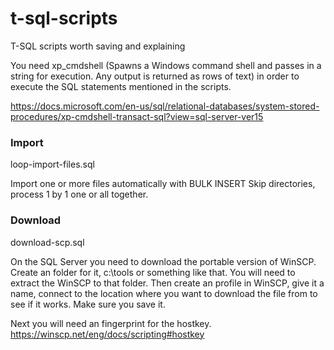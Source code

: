 # t-sql-scripts
T-SQL scripts worth saving and explaining

You need xp_cmdshell (Spawns a Windows command shell and passes in a string for execution. Any output is returned as rows of text) in order to execute the SQL statements mentioned in the scripts.

https://docs.microsoft.com/en-us/sql/relational-databases/system-stored-procedures/xp-cmdshell-transact-sql?view=sql-server-ver15

### Import
loop-import-files.sql

Import one or more files automatically with BULK INSERT
Skip directories, process 1 by 1 one or all together.


### Download
download-scp.sql

On the SQL Server you need to download the portable version of WinSCP.
Create an folder for it, c:\tools or something like that. You will need to extract the WinSCP to that folder.
Then create an profile in WinSCP, give it a name, connect to the location where you want to download the file from to see if it works. Make sure you save it.

Next you will need an fingerprint for the hostkey.
https://winscp.net/eng/docs/scripting#hostkey


